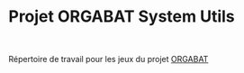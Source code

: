 

# Projet ORGABAT System Utils

​

Répertoire de travail pour les jeux du projet [ORGABAT]



[ORGABAT]: <https://github.com/Five52/orgabat>